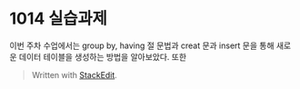 # 1014 실습과제
이번 주차 수업에서는 group by, having 절 문법과 creat 문과 insert 문을 통해 새로운 데이터 테이블을 생성하는 방법을 알아보았다. 또한 



> Written with [StackEdit](https://stackedit.i1o/).
<!--stackedit_data:
eyJoaXN0b3J5IjpbNTIxNjkyNDkxLC0yMjY3NTE1MjRdfQ==
-->